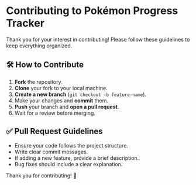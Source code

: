 # Contributing to Pokémon Progress Tracker

Thank you for your interest in contributing! Please follow these guidelines to keep everything organized.

## 🛠 How to Contribute
1. **Fork** the repository.  
2. **Clone** your fork to your local machine.  
3. **Create a new branch** (`git checkout -b feature-name`).  
4. Make your changes and **commit** them.  
5. **Push** your branch and **open a pull request**.  
6. Wait for a review before merging.

## ✅ Pull Request Guidelines
- Ensure your code follows the project structure.
- Write clear commit messages.
- If adding a new feature, provide a brief description.
- Bug fixes should include a clear explanation.

Thank you for contributing! 🎉
